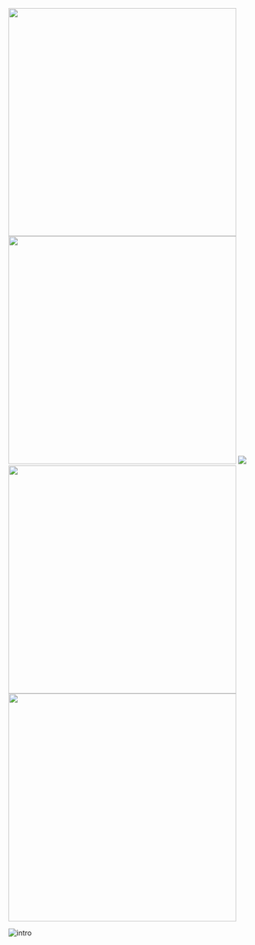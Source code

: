 <p float="left">
<img  src="https://github.com/user-attachments/assets/b76f3546-94d4-4df4-b5cf-b65d9acb0708"  height="450"> 
  <img  src="https://github.com/user-attachments/assets/bae645f5-f6a9-4416-a769-0a44cd6b3ae0" height="450">
<img  src="https://github.com/user-attachments/assets/b76f3546-94d4-4df4-b5cf-b65d9acb0708 height="450">
<img  src="https://github.com/user-attachments/assets/3265478c-c98f-4f95-a15e-60f57cabeb02" height="450">
<img  src="https://github.com/user-attachments/assets/0ce87abb-284b-44e5-a3b2-8027a0ee514a" height="450">
  
</p>






![intro]()
